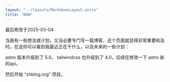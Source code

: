 ```yaml
---
layout: "../layouts/MarkdownLayout.astro"
title: "NOW"
---
```


最后修改于2025-03-04

当我有一些想法或计划，又没必要专门写一篇博客，这个页面就显得非常重要和及时。在这你可以看到我最近正在干什么，以及未来的一些计划：

astro 版本升级到了 5.0， tailwindcss 也升级到了 4.0，后续在修改一下 astro 新的api。

然后开始 “zhblog.org” 项目。
